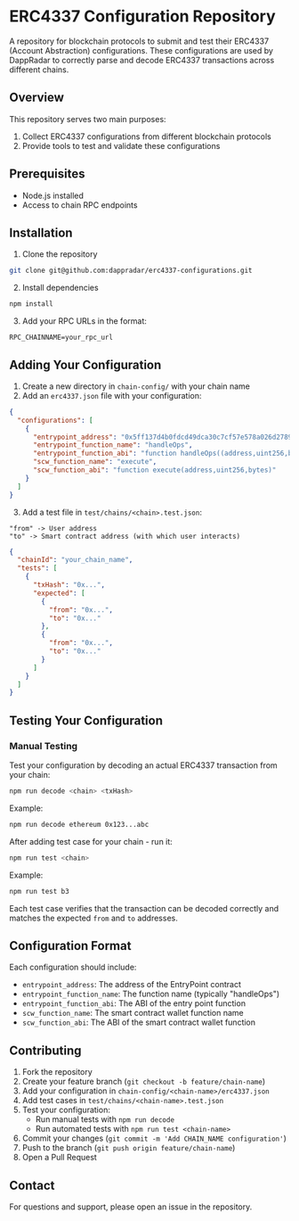 # ERC4337 Configuration Repository

A repository for blockchain protocols to submit and test their ERC4337 (Account Abstraction) configurations. These configurations are used by DappRadar to correctly parse and decode ERC4337 transactions across different chains.

## Overview

This repository serves two main purposes:
1. Collect ERC4337 configurations from different blockchain protocols
2. Provide tools to test and validate these configurations

## Prerequisites

- Node.js installed
- Access to chain RPC endpoints

## Installation

1. Clone the repository
```bash
git clone git@github.com:dappradar/erc4337-configurations.git
```

2. Install dependencies
```bash
npm install
```

3. Add your RPC URLs in the format:
```
RPC_CHAINNAME=your_rpc_url
```

## Adding Your Configuration

1. Create a new directory in `chain-config/` with your chain name
2. Add an `erc4337.json` file with your configuration:

```json
{
  "configurations": [
    {
      "entrypoint_address": "0x5ff137d4b0fdcd49dca30c7cf57e578a026d2789",
      "entrypoint_function_name": "handleOps",
      "entrypoint_function_abi": "function handleOps((address,uint256,bytes,bytes,uint256,uint256,uint256,uint256,uint256,bytes,bytes)[], address)",
      "scw_function_name": "execute",
      "scw_function_abi": "function execute(address,uint256,bytes)"
    }
  ]
}
```

3. Add a test file in `test/chains/<chain>.test.json`:

```
"from" -> User address
"to" -> Smart contract address (with which user interacts)
```
```json
{
  "chainId": "your_chain_name",
  "tests": [
    {
      "txHash": "0x...",
      "expected": [
        {
          "from": "0x...",
          "to": "0x..."
        }, 
        {
          "from": "0x...",
          "to": "0x..."
        }
      ]
    }
  ]
}
```

## Testing Your Configuration

### Manual Testing
Test your configuration by decoding an actual ERC4337 transaction from your chain:

```bash
npm run decode <chain> <txHash>
```

Example:
```bash
npm run decode ethereum 0x123...abc
```

After adding test case for your chain - run it:
```bash
npm run test <chain>
```

Example:
```bash
npm run test b3
```

Each test case verifies that the transaction can be decoded correctly and matches the expected `from` and `to` addresses.

## Configuration Format

Each configuration should include:
- `entrypoint_address`: The address of the EntryPoint contract
- `entrypoint_function_name`: The function name (typically "handleOps")
- `entrypoint_function_abi`: The ABI of the entry point function
- `scw_function_name`: The smart contract wallet function name
- `scw_function_abi`: The ABI of the smart contract wallet function

## Contributing

1. Fork the repository
2. Create your feature branch (`git checkout -b feature/chain-name`)
3. Add your configuration in `chain-config/<chain-name>/erc4337.json`
4. Add test cases in `test/chains/<chain-name>.test.json`
5. Test your configuration:
   - Run manual tests with `npm run decode`
   - Run automated tests with `npm run test <chain-name>`
6. Commit your changes (`git commit -m 'Add CHAIN_NAME configuration'`)
7. Push to the branch (`git push origin feature/chain-name`)
8. Open a Pull Request

## Contact

For questions and support, please open an issue in the repository.
